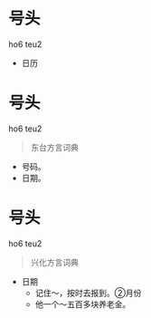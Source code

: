 # 号头
ho6 teu2
- 日历

# 号头
ho6 teu2
> 东台方言词典
- 号码。
- 日期。

# 号头
ho6 teu2
> 兴化方言词典
- 日期
  - 记住～，按时去报到。②月份
  - 他一个～五百多块养老金。
